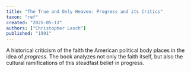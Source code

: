```yaml
---
title: "The True and Only Heaven: Progress and its Critics"
taxon: "ref"
created: "2025-05-13"
authors: ["Christopher Lasch"]
published: "1991"
---
```


A historical criticism of the faith the American political body
places in the idea of *progress*.
The book analyzes not only the faith itself, but also the cultural
ramifications of this steadfast belief in progress.
